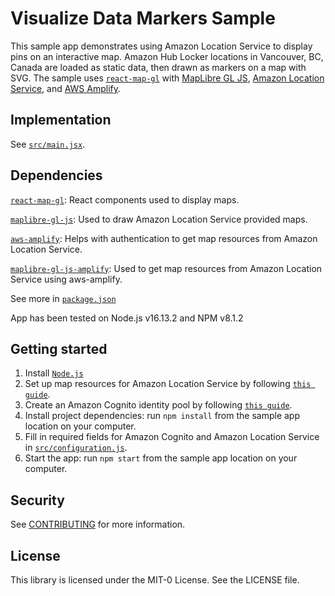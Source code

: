 # Visualize Data Markers Sample

This sample app demonstrates using Amazon Location Service to display pins on an interactive map. Amazon Hub Locker locations in Vancouver, BC, Canada are loaded as static data, then drawn as markers on a map with SVG. The sample uses [`react-map-gl`](https://visgl.github.io/react-map-gl/) with
[MapLibre GL JS](https://maplibre.org/maplibre-gl-js-docs/api/), [Amazon Location
Service](https://aws.amazon.com/location), and [AWS Amplify](https://aws.amazon.com/amplify/).

## Implementation

See [`src/main.jsx`](src/main.jsx).

## Dependencies

[`react-map-gl`](https://visgl.github.io/react-map-gl/): React components used to display maps.

[`maplibre-gl-js`](https://github.com/maplibre/maplibre-gl-js): Used to draw Amazon Location Service provided maps.

[`aws-amplify`](https://github.com/aws-amplify/amplify-js): Helps with authentication to get map resources from Amazon Location Service.

[`maplibre-gl-js-amplify`](https://github.com/aws-amplify/maplibre-gl-js-amplify): Used to get map resources from Amazon Location Service using aws-amplify.

See more in [`package.json`](package.json)

App has been tested on Node.js v16.13.2 and NPM v8.1.2

## Getting started

1. Install [`Node.js`](https://nodejs.org)
2. Set up map resources for Amazon Location Service by following [`this guide`](https://docs.aws.amazon.com/location/latest/developerguide/using-maps.html).
3. Create an Amazon Cognito identity pool by following [`this guide`](https://docs.aws.amazon.com/location/latest/developerguide/authenticating-using-cognito.html).
4. Install project dependencies: run `npm install` from the sample app location on your computer.
5. Fill in required fields for Amazon Cognito and Amazon Location Service in [`src/configuration.js`](src/configuration.js).
6. Start the app: run `npm start` from the sample app location on your computer.

## Security

See [CONTRIBUTING](../CONTRIBUTING.md#security-issue-notifications) for more information.

## License

This library is licensed under the MIT-0 License. See the LICENSE file.
